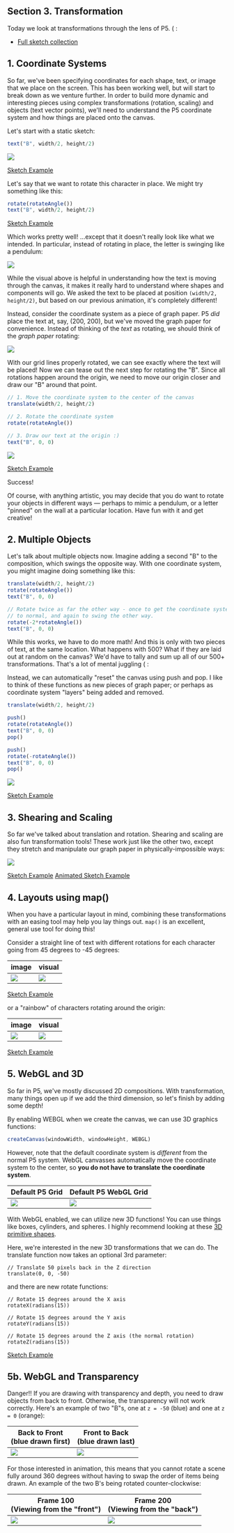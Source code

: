 ## Section 3. Transformation

Today we look at transformations through the lens of P5. ( :

- [Full sketch collection](https://editor.p5js.org/kyeah/collections/kgJDCjMtk)

## 1. Coordinate Systems

So far, we've been specifying coordinates for each shape, text, or image that we place on the screen. This has been working well, but will start to break down as we venture further. In order to build more dynamic and interesting pieces using complex transformations (rotation, scaling) and objects (text vector points), we'll need to understand the P5 coordinate system and how things are placed onto the canvas.

Let's start with a static sketch:

```js
text("B", width/2, height/2)
```

![](https://lh3.googleusercontent.com/pw/ACtC-3fp8T8myKAbJoYzIJwu4ljEO2Eb-QhI-DqnCmsKNnRqYvOIrRAvSNClv-KdrEulNhUwCq74lIlXQ_1hV1BYdvdZsKkWW7kZEyF9giNm3jPqeeAo3CvovEnP7xKRZk30zezJtK2snMXnzGlzLottEUQP1w=s1422-no)

[Sketch Example](https://editor.p5js.org/kyeah/sketches/wysIBbYoX)

Let's say that we want to rotate this character in place. We might try something like this:

```js
rotate(rotateAngle())
text("B", width/2, height/2)
```

[Sketch Example](https://editor.p5js.org/kyeah/sketches/7uS-X-pBm)

Which works pretty well! ...except that it doesn't really look like what we intended. In particular, instead of rotating in place, the letter is swinging like a pendulum:

![](https://lh3.googleusercontent.com/pw/ACtC-3c5GDzhaMNEdFDCAv9iziqaaH6KZAkG0TD5WEFGJTv5d8jVbWhSJJV3D3VuJGbaVnaJJxhF5LlTifZWxoICGSBzMttH1APvNz3DzE6OGXRczZFPIeFIyBNyl1xc-LSVh78Qxgp6ILzzrtcOkho4mZzrnw=s500-no?authuser=0)

While the visual above is helpful in understanding how the text is moving through the canvas, it makes it really hard to understand where shapes and components will go. We asked the text to be placed at position `(width/2, height/2)`, but based on our previous animation, it's completely different!

Instead, consider the coordinate system as a piece of graph paper. P5 _did_ place the text at, say, (200, 200), but we've moved the graph paper for convenience. Instead of thinking of the _text_ as rotating, we should think of the _graph paper_ rotating:

![](https://lh3.googleusercontent.com/pw/ACtC-3eLjvAZXAKCF55Cv2WNa7MzC7SoJIpKxAuK3CuryMKiy_imaK7pb1n-G6NoRSEPbBz4oJySpERFv5uCWcF71CXoQb9ZGVeAAkmAwYvipHXZCcgFKU0CFoN_-TTRos44hv8XolXBf8xcN4-5ePWVBbJGbg=s500-no)

With our grid lines properly rotated, we can see exactly where the text will be placed! Now we can tease out the next step for rotating the "B". Since all rotations happen around the origin, we need to move our origin closer and draw our "B" around that point.

```js
// 1. Move the coordinate system to the center of the canvas
translate(width/2, height/2)

// 2. Rotate the coordinate system
rotate(rotateAngle())

// 3. Draw our text at the origin :)
text("B", 0, 0)
```

![](https://lh3.googleusercontent.com/pw/ACtC-3e3lZIRiEt9ahQuj8WKEGpgQhvj6hXPTjz6s8UDehhAjEme0kPV82xs2MQl4687hU8H_wprpZyp2-fh-XteLwArE8KQf5nDMugKQwCVo5pZq97pHYxun_ORYYSMyVoIEoU6BcnoVyyZtrgAv5K_ElAvTg=s500-no)

[Sketch Example](https://editor.p5js.org/kyeah/sketches/yKjh1DH1_)

Success!

Of course, with anything artistic, you may decide that you do want to rotate your objects in different ways — perhaps to mimic a pendulum, or a letter "pinned" on the wall at a particular location. Have fun with it and get creative!

## 2. Multiple Objects

Let's talk about multiple objects now. Imagine adding a second "B" to the composition, which swings the opposite way. With one coordinate system, you might imagine doing something like this:

```js
translate(width/2, height/2)
rotate(rotateAngle())
text("B", 0, 0)

// Rotate twice as far the other way - once to get the coordinate system
// to normal, and again to swing the other way.
rotate(-2*rotateAngle())
text("B", 0, 0)
```

While this works, we have to do more math! And this is only with two pieces of text, at the same location. What happens with 500? What if they are laid out at random on the canvas? We'd have to tally and sum up all of our 500+ transformations. That's a lot of mental juggling ( :

Instead, we can automatically "reset" the canvas using push and pop. I like to think of these functions as new pieces of graph paper; or perhaps as coordinate system "layers" being added and removed.

```js
translate(width/2, height/2)

push()
rotate(rotateAngle())
text("B", 0, 0)
pop()

push()
rotate(-rotateAngle())
text("B", 0, 0)
pop()
```

![](https://lh3.googleusercontent.com/pw/ACtC-3eCtSUdtmJn9LCr-5530VVothBreR2f_e0Pd1NNhxKzi9uYAEX2YQgp1_HSTJL4LbvCxey0UpF26vFiyheTyowVZHRXrKo4_TP67dtgLql2Rhn6nZMmrDrewm8685TzThxBChfr6pxT6_XcPbYC32MkVg=w499-h500-no)

[Sketch Example](https://editor.p5js.org/kyeah/sketches/mDJ4aQgnu)

## 3. Shearing and Scaling

So far we've talked about translation and rotation. Shearing and scaling are also fun transformation tools! These work just like the other two, except they stretch and manipulate our graph paper in physically-impossible ways:

![](https://lh3.googleusercontent.com/pw/ACtC-3fjVwkXDkw2FTN0Cosc9IxbdDBVpMTFkuhlR-Gj4n6LNm3mIxqUqil5qaKEZiJpgvRbhFROyMQh4fxi2CD9eha9XXCq_TGg2X4ZuUdaf1cCcGHoG90tyE3Jx_Z7HpSIoi_HXCxzYylN1N0_efuoaj-Gxg=s500-no)

[Sketch Example](https://editor.p5js.org/kyeah/sketches/79eIFqKua)
[Animated Sketch Example](https://editor.p5js.org/kyeah/sketches/ihtNX0LB8)

## 4. Layouts using map()

When you have a particular layout in mind, combining these transformations with an easing tool may help you lay things out. `map()` is an excellent, general use tool for doing this!

Consider a straight line of text with different rotations for each character going from 45 degrees to -45 degrees:

|image|visual|
|---|---|
|<img src="https://lh3.googleusercontent.com/pw/ACtC-3dVTD1VwsLr0_CpQKQEUrdULd2pEvzEFHcl4DlNgdupaDPRYUc0p4Il7OelIuN5OGLQQWWftZpu4wtRKjHsxJAiYxS25gfUkDyTfxaK42FJHEAATHgoNYx-rYtno9GOJ2KqoVohj_44lTJ3a6J3XrRy3A=w493-h495-no"/>|<img src="https://lh3.googleusercontent.com/pw/ACtC-3fzCSxAjUwRlragRZgyVzGgKPCwAP3CoU6r8S1NdQe8DkEEZgQ7gshEfqeo6P7Eues90cQ5SxavfRUTDmUrXjFutkKrTnsY6vYpDWMmhVlGU7qfSZHTY3i2vMY3EQB3mVF3sdzHVCn7TYme4wD9Z3USMQ=w544-h542-no?authuser=0"/>|

[Sketch Example](https://editor.p5js.org/kyeah/sketches/mKa8letYB)

or a "rainbow" of characters rotating around the origin:

|image|visual|
|---|---|
|<img src="https://lh3.googleusercontent.com/pw/ACtC-3eZ8AO32ItzCnK5R04_lqoO7YwYbzkEbSSIvtM-OsH3TDMEpE18okncN046eTdHzLtgD9GKrW9jd1QkHOnxHDsLSv93upSNQGG242qxgjAtxFp4s7mUReMRdEF0B6emGey6uuVRMdsAeSqD9Dc9xCy7Ng=w499-h498-no"/>|<img src="https://lh3.googleusercontent.com/pw/ACtC-3dPYa2XLQGgzRazNMZBJRXS9fVauL82bky8a_GOZ8bD0yXK5opE3AFdQResl6jfG-CdzFeJcwWRSZ_fDh5CwdNs3tupRrcr4jq6fjCHpq9sIaraW-BwK3Nw_LPGrRnCS8SJyT366-Z01XBOkHae9ndZUg=w496-h497-no?"/>|

[Sketch Example](https://editor.p5js.org/kyeah/sketches/C3WmMxlKD)

## 5. WebGL and 3D

So far in P5, we've mostly discussed 2D compositions. With transformation, many things open up if we add the third dimension, so let's finish by adding some depth!

By enabling WEBGL when we create the canvas, we can use 3D graphics functions:

```js
createCanvas(windowWidth, windowHeight, WEBGL)
```

However, note that the default coordinate system is _different_ from the normal P5 system. WebGL canvasses automatically move the coordinate system to the center, so **you do not have to translate the coordinate system**.

|Default P5 Grid|Default P5 WebGL Grid|
|---|---|
|<img src="https://lh3.googleusercontent.com/pw/ACtC-3erTTm7NcGV8y6GyIcxrnigYG3YaWqqodrRfq_b9MEOiJRfow82F_ci919zNYhi_PwYFT_uXYUxDKhaypJr4MRRWdHf1lv7bxvx9LMy7wNLR-FzsnUWWCQxr5vG0xZBgmmutiO6Q7gNqFSaGARn5MGDiQ=s500-no"/>|<img src="https://lh3.googleusercontent.com/pw/ACtC-3c4Y2Efqgi-UZVjwfz1dHnIZYbYCHl29zmzsw5m3XwkRJgODEpS8q8ReEt5Z4Yt7xekN5JgR9AP9a9LbwJV-6_LN6LNDS_wKs6lD5j8Io3qR5EcHn8HrF-xUylS6Krr7WCeolAJfMTjFnO44xtXlpC46g=s500-no"/>|

With WebGL enabled, we can utilize new 3D functions! You can use things like boxes, cylinders, and spheres. I highly recommend looking at these [3D primitive shapes](https://p5js.org/examples/3d-geometries.html).

Here, we're interested in the new 3D transformations that we can do. The translate function now takes an optional 3rd parameter:

```
// Translate 50 pixels back in the Z direction
translate(0, 0, -50)
```

and there are new rotate functions:

```
// Rotate 15 degrees around the X axis
rotateX(radians(15))

// Rotate 15 degrees around the Y axis
rotateY(radians(15))

// Rotate 15 degrees around the Z axis (the normal rotation)
rotateZ(radians(15))
```

[Sketch Example](https://editor.p5js.org/kyeah/sketches/0_NcDG7OX)

## 5b. WebGL and Transparency

Danger!! If you are drawing with transparency and depth, you need to draw objects from back to front. Otherwise, the transparency will not work correctly. Here's an example of two "B"s, one at `z = -50` (blue) and one at `z = 0` (orange):

|Back to Front <br> (blue drawn first) |Front to Back <br> (blue drawn last)|
|---|---|
|<img src="https://lh3.googleusercontent.com/pw/ACtC-3dqhV9LiVzsBepUao25xOsBNzlxiMgWjiORiJaECuopqNEkKoaV-Zo3bOpUCkIl9a-qhRccwLzw8f462-IWay-WYE1Jg0n6S5CtbAXVoRnAjGue4or30ghfU5hq1AGD9Ac19QnHlrtrcVwTD9hfAl5m2A=w1002-h998-no?authuser=0"/>|<img src="https://lh3.googleusercontent.com/pw/ACtC-3dnnnFkFEOSCtZOeqNRt6LxHVvbLQ5AtegDWxHRi1zUcKZFdBZ0fTtBuXAknz1jVB3qxhbKvxKtWxUMdSPj7jWtu_0a9h6JxGk-91VVfWnZ8JA0F9v03nk9-0Z9jr5Q50OFUHFoEHyUodUrD5VECCHiag=w996-h1002-no?authuser=0"/>|

For those interested in animation, this means that you cannot rotate a scene fully around 360 degrees without having to swap the order of items being drawn. An example of the two B's being rotated counter-clockwise:

|Frame 100 <br> (Viewing from the "front") |Frame 200 <br> (Viewing from the "back")|
|---|---|
|<img src="https://lh3.googleusercontent.com/pw/ACtC-3eZdI6Y9PcFwCa3yT0bSNeLLT-FUJV3laGrxtlDm4QF1jJuxwTfrSSjNNSO4LTrnIuv6kDMEVjlcu9IXKd2GFoUXn6Q86M_-uIlIhzGUDHVrG8Alz2rMZV7CEGScfwr-pq_puHE1zIsJkFGEztg-QxhIg=w1000-h1002-no"/>|<img src="https://lh3.googleusercontent.com/pw/ACtC-3ddMT_vANRBp12qFqe5X_RvGYlUcImgRtW-SyjxejATX4qDeTlFKbIiOL-OfQVuji5Ts5UWLs46PMCoMbrcpLSE_M8n50qj_XbbuEWRQCFdXjNffsIf7kY9VTjMGW3SiE7WEn5Nb7RJzE3HGTz0JFO9nw=s994-no"/>|
